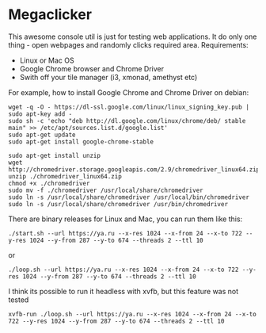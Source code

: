 # Megaclicker

This awesome console util is just for testing web applications. It do only one thing - open webpages and randomly clicks required area. Requirements:

- Linux or Mac OS
- Google Chrome browser and Chrome Driver
- Swith off your tile manager (i3, xmonad, amethyst etc)

For example, how to install Google Chrome and Chrome Driver on debian:

```
wget -q -O - https://dl-ssl.google.com/linux/linux_signing_key.pub | sudo apt-key add -
sudo sh -c 'echo "deb http://dl.google.com/linux/chrome/deb/ stable main" >> /etc/apt/sources.list.d/google.list'
sudo apt-get update
sudo apt-get install google-chrome-stable

sudo apt-get install unzip
wget http://chromedriver.storage.googleapis.com/2.9/chromedriver_linux64.zip
unzip ./chromedriver_linux64.zip
chmod +x ./chromedriver
sudo mv -f ./chromedriver /usr/local/share/chromedriver
sudo ln -s /usr/local/share/chromedriver /usr/local/bin/chromedriver
sudo ln -s /usr/local/share/chromedriver /usr/bin/chromedriver
```

There are binary releases for Linux and Mac, you can run them like this:

```
./start.sh --url https://ya.ru --x-res 1024 --x-from 24 --x-to 722 --y-res 1024 --y-from 287 --y-to 674 --threads 2 --ttl 10
```

or

```
./loop.sh --url https://ya.ru --x-res 1024 --x-from 24 --x-to 722 --y-res 1024 --y-from 287 --y-to 674 --threads 2 --ttl 10
```

I think its possible to run it headless with xvfb, but this feature was not tested

```
xvfb-run ./loop.sh --url https://ya.ru --x-res 1024 --x-from 24 --x-to 722 --y-res 1024 --y-from 287 --y-to 674 --threads 2 --ttl 10
```
